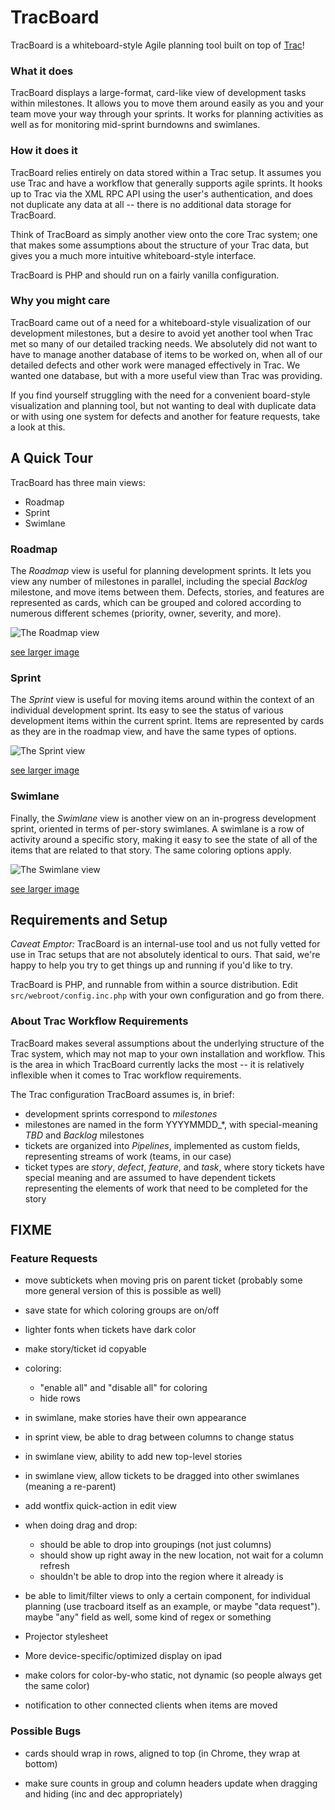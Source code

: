 # TracBoard

TracBoard is a whiteboard-style Agile planning tool built on top of [Trac](http://trac.edgewall.org/ "Trac website")!

### What it does

TracBoard displays a large-format, card-like view of development tasks within milestones.  It allows you to move
them around easily as you and your team move your way through your sprints.  It works for planning activities as
well as for monitoring mid-sprint burndowns and swimlanes.

### How it does it

TracBoard relies entirely on data stored within a Trac setup.  It assumes you use Trac and have a workflow that 
generally supports agile sprints. It hooks up to Trac via the XML RPC API using the user's authentication, and
does not duplicate any data at all -- there is no additional data storage for TracBoard.

Think of TracBoard as simply another view onto the core Trac system; one that makes some assumptions about the 
structure of your Trac data, but gives you a much more intuitive whiteboard-style interface.

TracBoard is PHP and should run on a fairly vanilla configuration.

### Why you might care

TracBoard came out of a need for a whiteboard-style visualization of our development milestones, but a 
desire to avoid yet another tool when Trac met so many of our detailed tracking needs.  We absolutely did not
want to have to manage another database of items to be worked on, when all of our detailed defects and other work
were managed effectively in Trac.  We wanted one database, but with a more useful view than Trac was providing.  

If you find yourself struggling with the need for a convenient board-style visualization and planning tool, but not
wanting to deal with duplicate data or with using one system for defects and another for feature requests, take a 
look at this.

## A Quick Tour

TracBoard has three main views: 
 * Roadmap
 * Sprint
 * Swimlane

### Roadmap

The _Roadmap_ view is useful for planning development sprints. It lets you view any number of milestones in parallel,
including the special _Backlog_ milestone, and move items between them. Defects, stories, and features are represented
as cards, which can be grouped and colored according to numerous different schemes (priority, owner, severity, and more).

![The Roadmap view](http://farm8.staticflickr.com/7153/6585146011_abb2164653.jpg "An example roadmap view")

[see larger image](http://www.flickr.com/photos/sptm/6585146011)

### Sprint

The _Sprint_ view is useful for moving items around within the context of an individual development sprint.  Its
easy to see the status of various development items within the current sprint. Items are represented by cards as they
are in the roadmap view, and have the same types of options.

![The Sprint view](http://farm8.staticflickr.com/7009/6585266711_f7238d7270.jpg "An example sprint view")

[see larger image](http://www.flickr.com/photos/sptm/6585266711)

### Swimlane

Finally, the _Swimlane_ view is another view on an in-progress development sprint, oriented in terms of per-story swimlanes.
A swimlane is a row of activity around a specific story, making it easy to see the state of all of the items that are
related to that story.  The same coloring options apply.

![The Swimlane view](http://farm8.staticflickr.com/7028/6585266889_827ee46f68.jpg "An example swimlane view")

[see larger image](http://www.flickr.com/photos/sptm/6585266889)

## Requirements and Setup

*Caveat Emptor:* TracBoard is an internal-use tool and us not fully vetted for use in Trac setups that are not 
absolutely identical to ours.  That said, we're happy to help you try to get things up and running if you'd like to 
try.

TracBoard is PHP, and runnable from within a source distribution.  Edit `src/webroot/config.inc.php` with your own
configuration and go from there.

### About Trac Workflow Requirements

TracBoard makes several assumptions about the underlying structure of the Trac system, which may not map to your own
installation and workflow.  This is the area in which TracBoard currently lacks the most -- it is relatively inflexible
when it comes to Trac workflow requirements.

The Trac configuration TracBoard assumes is, in brief:
 * development sprints correspond to _milestones_
 * milestones are named in the form YYYYMMDD_*, with special-meaning _TBD_ and _Backlog_ milestones
 * tickets are organized into _Pipelines_, implemented as custom fields, representing streams of work (teams, in our case)
 * ticket types are _story_, _defect_, _feature_, and _task_, where story tickets have special meaning 
   and are assumed to have dependent tickets representing the elements of work that need to be completed for the story
  
## FIXME
 
### Feature Requests

* move subtickets when moving pris on parent ticket (probably some more general version of this is possible as well) 

* save state for which coloring groups are on/off

* lighter fonts when tickets have dark color

* make story/ticket id copyable

* coloring:
  * "enable all" and "disable all" for coloring
  * hide rows

* in swimlane, make stories have their own appearance

* in sprint view, be able to drag between columns to change status

* in swimlane view, ability to add new top-level stories

* in swimlane view, allow tickets to be dragged into other swimlanes (meaning a re-parent)

* add wontfix quick-action in edit view

* when doing drag and drop:
  * should be able to drop into groupings (not just columns)
  * should show up right away in the new location, not wait for a column refresh
  * shouldn't be able to drop into the region where it already is

* be able to limit/filter views to only a certain component, for individual planning (use tracboard itself as an example, or maybe "data request").  maybe "any" field as well, some kind of regex or something

* Projector stylesheet

* More device-specific/optimized display on ipad

* make colors for color-by-who static, not dynamic (so people always get the same color)

* notification to other connected clients when items are moved

### Possible Bugs

* cards should wrap in rows, aligned to top (in Chrome, they wrap at bottom)

* make sure counts in group and column headers update when dragging and hiding (inc and dec appropriately)





